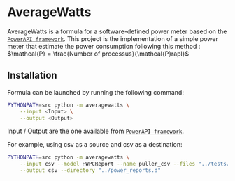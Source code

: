 # AverageWatts

AverageWatts is a formula for a software-defined power meter based on the [`PowerAPI framework`](https://github.com/powerapi-ng/powerapi).
This project is the implementation of a simple power meter that estimate the power consumption following this method :
$\mathcal{P} = \frac{Number of processus}{\mathcal{P}rapl}$

## Installation

Formula can be launched by running the following command:
```sh
PYTHONPATH=src python -m averagewatts \
    --input <Input> \
    --output <Output>
```
Input / Output are the one available from [`PowerAPI framework`](https://github.com/powerapi-ng/powerapi).

For example, using csv as a source and csv as a destination:
```sh
PYTHONPATH=src python -m averagewatts \
    --input csv --model HWPCReport --name puller_csv --files "../tests/integration/data/rapl.csv,../tests/integration/data/msr.csv,../tests/integrations/data/core.csv" \
    --output csv --directory "../power_reports.d"
```
